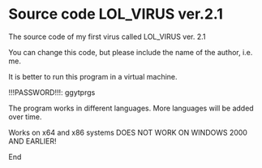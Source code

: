 # Source code LOL_VIRUS ver.2.1

The source code of my first virus called LOL_VIRUS ver. 2.1

You can change this code, but please include the name of the author, i.e. me.

It is better to run this program in a virtual machine.

!!!PASSWORD!!!: ggytprgs

The program works in different languages. More
languages will be added over time.

Works on x64 and x86 systems
DOES NOT WORK ON WINDOWS 2000 AND EARLIER!

End
